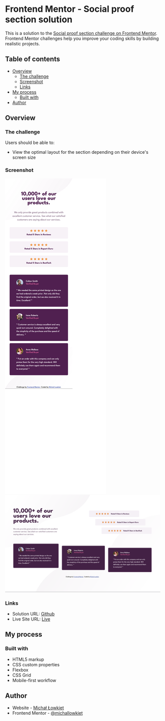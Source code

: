 # Frontend Mentor - Social proof section solution

This is a solution to the
[Social proof section challenge on Frontend Mentor](https://www.frontendmentor.io/challenges/social-proof-section-6e0qTv_bA).
Frontend Mentor challenges help you improve your coding skills by building
realistic projects.

## Table of contents

- [Overview](#overview)
  - [The challenge](#the-challenge)
  - [Screenshot](#screenshot)
  - [Links](#links)
- [My process](#my-process)
  - [Built with](#built-with)
- [Author](#author)

## Overview

### The challenge

Users should be able to:

- View the optimal layout for the section depending on their device's screen
  size

### Screenshot

![](mobile_view.png)
![](desktop_view.png)

### Links

- Solution URL:
  [Github](https://github.com/michallowkiet/frontend-mentor-social-proof-section)
- Live Site URL:
  [Live](https://michallowkiet.github.io/frontend-mentor-social-proof-section)

## My process

### Built with

- HTML5 markup
- CSS custom properties
- Flexbox
- CSS Grid
- Mobile-first workflow

## Author

- Website - [Michał Łowkiet](https://www.michallowkiet.com)
- Frontend Mentor -
  [@michallowkiet](https://www.frontendmentor.io/profile/michallowkiet)
